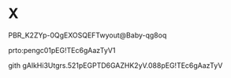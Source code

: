 # X


PBR_K2ZYp-0QgEXOSQEFTwyout@Baby-qg8oq

prto:pengc01pEG!TEc6gAazTyV1

gith gAlkHi3Utgrs.521pEGPTD6GAZHK2yV.088pEG!TEc6gAazTyV





